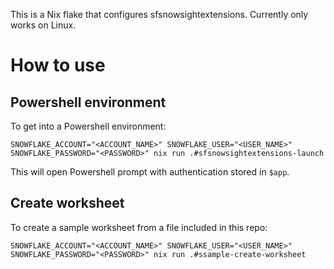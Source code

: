 This is a Nix flake that configures sfsnowsightextensions. Currently only works on Linux.

# How to use

## Powershell environment

To get into a Powershell environment:

```shell
SNOWFLAKE_ACCOUNT="<ACCOUNT_NAME>" SNOWFLAKE_USER="<USER_NAME>" SNOWFLAKE_PASSWORD="<PASSWORD>" nix run .#sfsnowsightextensions-launch
```

This will open Powershell prompt with authentication stored in `$app`.

## Create worksheet

To create a sample worksheet from a file included in this repo:

```shell
SNOWFLAKE_ACCOUNT="<ACCOUNT_NAME>" SNOWFLAKE_USER="<USER_NAME>" SNOWFLAKE_PASSWORD="<PASSWORD>" nix run .#ssample-create-worksheet
```
